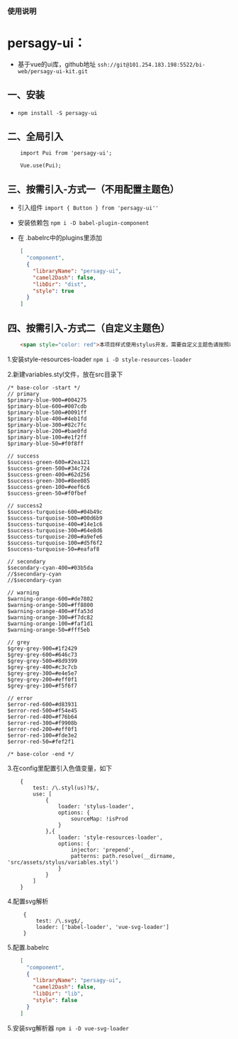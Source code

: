 
### 使用说明
# persagy-ui：
- 基于vue的ui库，github地址 `ssh://git@101.254.183.198:5522/bi-web/persagy-ui-kit.git`

## 一、安装
- `npm install -S persagy-ui`

## 二、全局引入
```text
    import Pui from 'persagy-ui';
    
    Vue.use(Pui);
```
## 三、按需引入-方式一（不用配置主题色）
- 引入组件 `import { Button } from 'persagy-ui''`
- 安装依赖包   `npm i -D babel-plugin-component`

- 在 .babelrc中的plugins里添加
```json
    [
      "component",
      {
        "libraryName": "persagy-ui",
        "camel2Dash": false,
        "libDir": "dist",
        "style": true
      }
    ]
```

## 四、按需引入-方式二（自定义主题色）

```html
    <span style="color: red">本项目样式使用stylus开发，需要自定义主题色请按照以下说明配置</span>
```

1.安装style-resources-loader `npm i -D style-resources-loader`

2.新建variables.styl文件，放在src目录下
```text
/* base-color -start */
// primary
$primary-blue-900=#004275
$primary-blue-600=#007cdb
$primary-blue-500=#0091ff
$primary-blue-400=#4eb1fd
$primary-blue-300=#82c7fc
$primary-blue-200=#bae0fd
$primary-blue-100=#e1f2ff
$primary-blue-50=#f0f8ff

// success
$success-green-600=#2ea121
$success-green-500=#34c724
$success-green-400=#62d256
$success-green-300=#8ee085
$success-green-100=#eef6c6
$success-green-50=#f0fbef

// success2
$success-turquoise-600=#04b49c
$success-turquoise-500=#00d6b9
$success-turquoise-400=#14e1c6
$success-turquoise-300=#64e8d6
$success-turquoise-200=#a9efe6
$success-turquoise-100=#d5f6f2
$success-turquoise-50=#eafaf8

// secondary
$secondary-cyan-400=#03b5da
//$secondary-cyan
//$secondary-cyan

// warning
$warning-orange-600=#de7802
$warning-orange-500=#ff8800
$warning-orange-400=#ffa53d
$warning-orange-300=#f7dc82
$warning-orange-100=#faf1d1
$warning-orange-50=#fff5eb

// grey
$grey-grey-900=#1f2429
$grey-grey-600=#646c73
$grey-grey-500=#8d9399
$grey-grey-400=#c3c7cb
$grey-grey-300=#e4e5e7
$grey-grey-200=#eff0f1
$grey-grey-100=#f5f6f7

// error
$error-red-600=#d83931
$error-red-500=#f54e45
$error-red-400=#f76b64
$error-red-300=#f9908b
$error-red-200=#eff0f1
$error-red-100=#fde3e2
$error-red-50=#fef2f1

/* base-color -end */
```

3.在config里配置引入色值变量，如下

```text
    {
        test: /\.styl(us)?$/,
        use: [
            {
                loader: 'stylus-loader',
                options: {
                    sourceMap: !isProd
                }
            },{
                loader: 'style-resources-loader',
                options: {
                    injector: 'prepend',
                    patterns: path.resolve(__dirname, 'src/assets/stylus/variables.styl')
                }
            }
        ]
    }
```

4.配置svg解析
```text
     {
         test: /\.svg$/,
         loader: ['babel-loader', 'vue-svg-loader']
     }
```

5.配置.babelrc

```json
    [
      "component",
      {
        "libraryName": "persagy-ui",
        "camel2Dash": false,
        "libDir": "lib",
        "style": false
      }
    ]
```

5.安装svg解析器 `npm i -D vue-svg-loader`